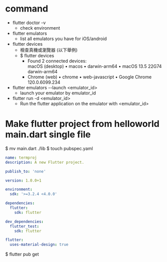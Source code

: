 # command
- flutter doctor -v 
  - check environment
- flutter emulators  
  - list all emulators you have for iOS/android 
- flutter devices
  - 檢查真機或瀏覽器 (以下舉例)
  - $ flutter devices  
      - Found 2 connected devices:  
      macOS (desktop) • macos  • darwin-arm64   • macOS 13.5 22G74 darwin-arm64
      - Chrome (web)    • chrome • web-javascript • Google Chrome 120.0.6099.234
- flutter emulators --launch <emulator_id>
  - launch your emulator by emulator_id  
- flutter run -d <emulator_id>
  - Run the flutter application on the emulator with <emulator_id>


# Make flutter project from helloworld main.dart single file
$ mv main.dart ./lib
$ touch pubspec.yaml
```yaml
name: termproj
description: A new Flutter project.

publish_to: 'none'

version: 1.0.0+1

environment:
  sdk: '>=3.2.4 <4.0.0'

dependencies:
  flutter:
    sdk: flutter

dev_dependencies:
  flutter_test:
    sdk: flutter

flutter:
  uses-material-design: true

```

$ flutter pub get

